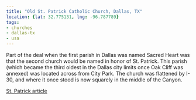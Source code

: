 ```yaml
---
title: "Old St. Patrick Catholic Church, Dallas, TX"
location: {lat: 32.775131, lng: -96.787789}
tags:
- churches
- dallas-tx
- usa
---
```


Part of the deal when the first parish in Dallas was named Sacred Heart was that the second church would be named in honor of St. Patrick.  This parish (which became the third oldest in the Dallas city limits once Oak Cliff was annexed) was located across from City Park.  The church was flattened by I-30, and where it once stood is now squarely in the middle of the Canyon.

[St. Patrick article](https://cityofdallaspreservation.wordpress.com/2018/03/16/the-old-st-patrick-roman-catholic-church-in-dallas-gone-but-not-forgotten/)